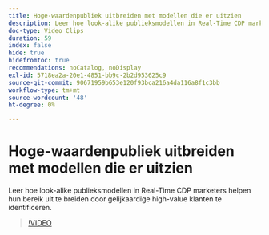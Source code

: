 ```yaml
---
title: Hoge-waardenpubliek uitbreiden met modellen die er uitzien
description: Leer hoe look-alike publieksmodellen in Real-Time CDP marketers helpen hun bereik uit te breiden door gelijkaardige high-value klanten te identificeren.
doc-type: Video Clips
duration: 59
index: false
hide: true
hidefromtoc: true
recommendations: noCatalog, noDisplay
exl-id: 5718ea2a-20e1-4851-bb9c-2b2d953625c9
source-git-commit: 90671959b653e120f93bca216a4da116a8f1c3bb
workflow-type: tm+mt
source-wordcount: '48'
ht-degree: 0%

---
```


# Hoge-waardenpubliek uitbreiden met modellen die er uitzien

Leer hoe look-alike publieksmodellen in Real-Time CDP marketers helpen hun bereik uit te breiden door gelijkaardige high-value klanten te identificeren.

<!-- 82_OS512_3442427_58_expanding-highvalue-audiences-with-lookalike-models -->
>[!VIDEO](https://video.tv.adobe.com/v/3459929/?learn=on&enablevpops=true&captions=dut)
